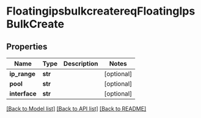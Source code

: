 # FloatingipsbulkcreatereqFloatingIpsBulkCreate

## Properties
Name | Type | Description | Notes
------------ | ------------- | ------------- | -------------
**ip_range** | **str** |  | [optional] 
**pool** | **str** |  | [optional] 
**interface** | **str** |  | [optional] 

[[Back to Model list]](../README.md#documentation-for-models) [[Back to API list]](../README.md#documentation-for-api-endpoints) [[Back to README]](../README.md)


